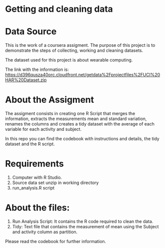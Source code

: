 # Getting and cleaning data

# Data Source
This is the work of a coursera assigment. The purpose of this project is to demonstrate the steps of collecting, working and cleaning datasets. 

The dataset used for this project is about wearable computing.

The link with the information is: https://d396qusza40orc.cloudfront.net/getdata%2Fprojectfiles%2FUCI%20HAR%20Dataset.zip

# About the Assigment
The assigment consists in creating one R Script that merges the information, extracts the measurements mean and standard variation, renames the columns and creates a tidy dataset with the average of each variable for each activity and subject.

In this repo you can find the codebook with instructions and details, the tidy dataset and the R script.

# Requirements

1. Computer with R Studio.
2. Source data set unzip in working directory
3. run_analysis.R script 

# About the files:

1. Run Analysis Script: It contains the R code required to clean the data.
2. Tidy: Text file that contains the measurement of mean using the Subject and activity column as partition.

Please read the codebook for further information.

